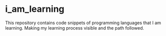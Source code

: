 # i_am_learning
This repository contains code snippets of programming languages that I am learning. Making my learning process visible and the path followed.
